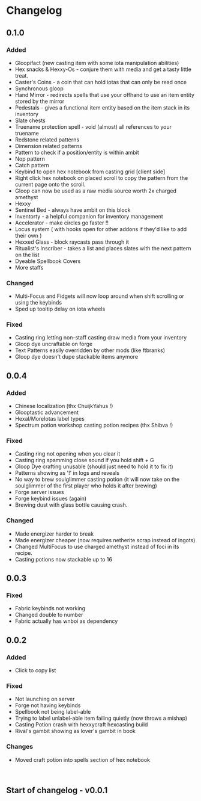 # Changelog

## 0.1.0

### Added

- Gloopifact (new casting item with some iota manipulation abilities)
- Hex snacks & Hexxy-Os - conjure them with media and get a tasty little treat.
- Caster's Coins - a coin that can hold iotas that can only be read once
- Synchronous gloop
- Hand Mirror - redirects spells that use your offhand to use an item entity stored by the mirror
- Pedestals - gives a functional item entity based on the item stack in its inventory
- Slate chests
- Truename protection spell - void (almost) all references to your truename
- Redstone related patterns
- Dimension related patterns
- Pattern to check if a position/entity is within ambit
- Nop pattern
- Catch pattern
- Keybind to open hex notebook from casting grid [client side]
- Right click hex notebook on placed scroll to copy the pattern from the current page onto the scroll.
- Gloop can now be used as a raw media source worth 2x charged amethyst
- Hexxy
- Sentinel Bed - always have ambit on this block
- Inventorty - a helpful companion for inventory management
- Accelerator - make circles go faster !!
- Locus system ( with hooks open for other addons if they'd like to add their own )
- Hexxed Glass - block raycasts pass through it
- Ritualist's Inscriber - takes a list and places slates with the next pattern on the list
- Dyeable Spellbook Covers
- More staffs

### Changed

- Multi-Focus and Fidgets will now loop around when shift scrolling or using the keybinds
- Sped up tooltip delay on iota wheels

### Fixed

- Casting ring letting non-staff casting draw media from your inventory
- Gloop dye uncraftable on forge
- Text Patterns easily overridden by other mods (like ftbranks)
- Gloop dye doesn't dupe stackable items anymore

## 0.0.4

### Added

- Chinese localization (thx ChuijkYahus !)
- Glooptastic advancement
- Hexal/MoreIotas label types
- Spectrum potion workshop casting potion recipes (thx Shibva !)

### Fixed

- Casting ring not opening when you clear it
- Casting ring spamming close sound if you hold shift + G
- Gloop Dye crafting unusable (should just need to hold it to fix it)
- Patterns showing as '!' in logs and reveals
- No way to brew soulglimmer casting potion (it will now take on the soulglimmer of the first player who holds it after brewing)
- Forge server issues
- Forge keybind issues (again)
- Brewing dust with glass bottle causing crash.

### Changed

- Made energizer harder to break
- Made energizer cheaper (now requires netherite scrap instead of ingots)
- Changed MultiFocus to use charged amethyst instead of foci in its recipe.
- Casting potions now stackable up to 16

## 0.0.3

### Fixed

- Fabric keybinds not working
- Changed double to number
- Fabric actually has wnboi as dependency

## 0.0.2

### Added

- Click to copy list

### Fixed

- Not launching on server
- Forge not having keybinds
- Spellbook not being label-able
- Trying to label unlabel-able item failing quietly (now throws a mishap)
- Casting Potion crash with hexxycraft hexcasting build
- Rival's gambit showing as lover's gambit in book

### Changes

- Moved craft potion into spells section of hex notebook

<br>

## Start of changelog - v0.0.1